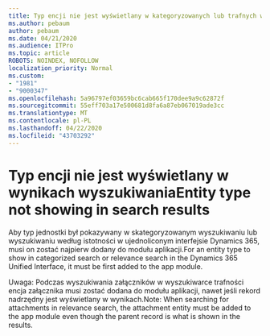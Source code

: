 ```yaml
---
title: Typ encji nie jest wyświetlany w kategoryzowanych lub trafnych wynikach wyszukiwania w ujednoliconym interfejsie Dynamics 365
ms.author: pebaum
author: pebaum
ms.date: 04/21/2020
ms.audience: ITPro
ms.topic: article
ROBOTS: NOINDEX, NOFOLLOW
localization_priority: Normal
ms.custom:
- "1981"
- "9000347"
ms.openlocfilehash: 5a96797ef03659bc6cab665f170dee9a9c62872f
ms.sourcegitcommit: 55eff703a17e500681d8fa6a87eb067019ade3cc
ms.translationtype: MT
ms.contentlocale: pl-PL
ms.lasthandoff: 04/22/2020
ms.locfileid: "43703292"
---
```

# <a name="entity-type-not-showing-in-search-results"></a><span data-ttu-id="f856e-102">Typ encji nie jest wyświetlany w wynikach wyszukiwania</span><span class="sxs-lookup"><span data-stu-id="f856e-102">Entity type not showing in search results</span></span>

<span data-ttu-id="f856e-103">Aby typ jednostki był pokazywany w skategoryzowanym wyszukiwaniu lub wyszukiwaniu według istotności w ujednoliconym interfejsie Dynamics 365, musi on zostać najpierw dodany do modułu aplikacji.</span><span class="sxs-lookup"><span data-stu-id="f856e-103">For an entity type to show in categorized search or relevance search in the Dynamics 365 Unified Interface, it must be first added to the app module.</span></span>

<span data-ttu-id="f856e-104">Uwaga: Podczas wyszukiwania załączników w wyszukiwarce trafności encja załącznika musi zostać dodana do modułu aplikacji, nawet jeśli rekord nadrzędny jest wyświetlany w wynikach.</span><span class="sxs-lookup"><span data-stu-id="f856e-104">Note: When searching for attachments in relevance search, the attachment entity must be added to the app module even though the parent record is what is shown in the results.</span></span>
